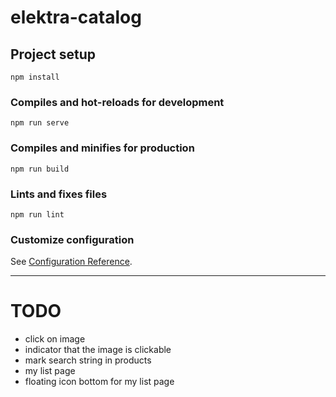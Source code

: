 # elektra-catalog

## Project setup
```
npm install
```

### Compiles and hot-reloads for development
```
npm run serve
```

### Compiles and minifies for production
```
npm run build
```

### Lints and fixes files
```
npm run lint
```

### Customize configuration
See [Configuration Reference](https://cli.vuejs.org/config/).


---------------
# TODO

- click on image
- indicator that the image is clickable
- mark search string in products
- my list page
- floating icon bottom for my list page 


